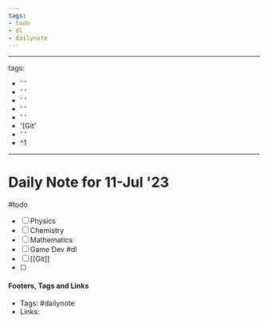 ```yaml
---
tags:
- todo
- dl
- dailynote
---
```


---
tags:
- ' '
- ' '
- ' '
- ' '
- ' '
- '[Git'
- ' '
- ^1
---


# Daily Note for 11-Jul '23
#todo
- [ ] Physics
- [ ] Chemistry
- [ ] Mathematics
- [ ] Game Dev
#dl 
- [ ] [[Git]]
- [ ] 

#### Footers, Tags and Links
- Tags: #dailynote 
- Links: 

[^1]: